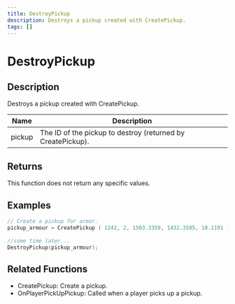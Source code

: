 ```yaml
---
title: DestroyPickup
description: Destroys a pickup created with CreatePickup.
tags: []
---
```


# DestroyPickup

## Description

Destroys a pickup created with CreatePickup.

| Name   | Description                                                 |
| ------ | ----------------------------------------------------------- |
| pickup | The ID of the pickup to destroy (returned by CreatePickup). |

## Returns

This function does not return any specific values.

## Examples

```c
// Create a pickup for armor.
pickup_armour = CreatePickup ( 1242, 2, 1503.3359, 1432.3585, 10.1191 );
 
//some time later...
DestroyPickup(pickup_armour);
```

## Related Functions

- CreatePickup: Create a pickup.
- OnPlayerPickUpPickup: Called when a player picks up a pickup.

